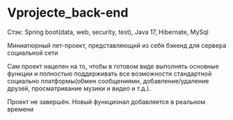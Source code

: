 # Vprojecte_back-end
Стэк: 
      Spring boot(data, web, security, test), 
      Java 17, 
      Hibernate, 
      MySql

Миниатюрный пет-проект, представляющий из себя бэкенд для сервера социальной сети


Сам проект нацелен на то, чтобы в готовом виде выполнять основные функции  и полностью поддерживать все возможности стандартной социально платформы(обмен сообщениями, добавление/удаление друзей, просматривание музики и видео и т.д.).

Проект не завершён. Новый функционал добавляется в реальном времени
